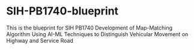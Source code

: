 # SIH-PB1740-blueprint
This is the blueprint for SIH PB1740 Development of Map-Matching Algorithm Using AI-ML Techniques to Distinguish Vehicular Movement on Highway and Service Road
